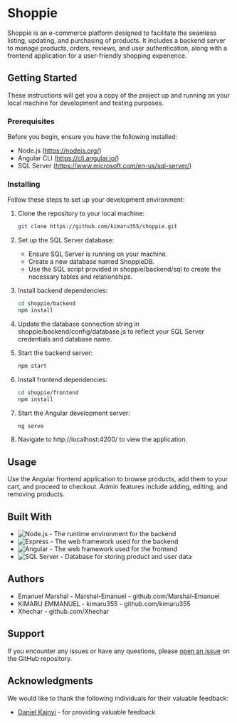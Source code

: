 

# Shoppie

Shoppie is an e-commerce platform designed to facilitate the seamless listing, updating, and purchasing of products. It includes a backend server to manage products, orders, reviews, and user authentication, along with a frontend application for a user-friendly shopping experience.

## Getting Started

These instructions will get you a copy of the project up and running on your local machine for development and testing purposes.

### Prerequisites

Before you begin, ensure you have the following installed:
- Node.js (https://nodejs.org/)
- Angular CLI (https://cli.angular.io/)
- SQL Server (https://www.microsoft.com/en-us/sql-server/)

### Installing

Follow these steps to set up your development environment:

1. Clone the repository to your local machine:
    ```bash
    git clone https://github.com/kimaru355/shoppie.git
    ```

2. Set up the SQL Server database:
    - Ensure SQL Server is running on your machine.
    - Create a new database named ShoppieDB.
    - Use the SQL script provided in shoppie/backend/sql to create the necessary tables and relationships.

3. Install backend dependencies:
    ```bash
    cd shoppie/backend
    npm install
    ```

4. Update the database connection string in shoppie/backend/config/database.js to reflect your SQL Server credentials and database name.

5. Start the backend server:
    ```bash
    npm start
    ```

6. Install frontend dependencies:
    ```bash
    cd shoppie/frontend
    npm install
    ```

7. Start the Angular development server:
    ```bash
    ng serve
    ```

8. Navigate to http://localhost:4200/ to view the application.

## Usage

Use the Angular frontend application to browse products, add them to your cart, and proceed to checkout. Admin features include adding, editing, and removing products.

## Built With

- ![Node.js](https://img.shields.io/badge/node.js-%2343853D.svg?style=for-the-badge&logo=node.js&logoColor=white) - The runtime environment for the backend
- ![Express](https://img.shields.io/badge/express-%23404d59.svg?style=for-the-badge&logo=express&logoColor=%2361DAFB) - The web framework used for the backend
- ![Angular](https://img.shields.io/badge/angular-%23DD0031.svg?style=for-the-badge&logo=angular&logoColor=white) - The web framework used for the frontend
- ![SQL Server](https://img.shields.io/badge/Microsoft_SQL_Server-%23CC2927.svg?style=for-the-badge&logo=microsoft-sql-server&logoColor=white) - Database for storing product and user data


## Authors

- Emanuel Marshal - Marshal-Emanuel - github.com/Marshal-Emanuel
- KIMARU EMMANUEL - kimaru355 - github.com/kimaru355
- Xhechar - github.com/Xhechar


## Support

If you encounter any issues or have any questions, please [open an issue](https://github.com/kimaru355/shoppie/issues) on the GitHub repository.

## Acknowledgments

We would like to thank the following individuals for their valuable feedback:

- [Daniel Kainyi](https://github.com/kithekadk) - for providing valuable feedback


